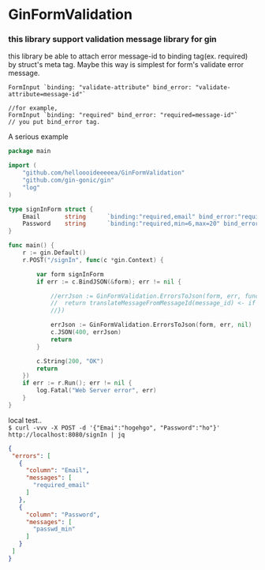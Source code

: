 # GinFormValidation
### this library support validation message library for gin  

this library be able to attach error message-id to binding tag(ex. required)  by struct's meta tag.
Maybe this way is simplest for form's validate error message.
```   
FormInput `binding: "validate-attribute" bind_error: "validate-attribute=message-id"`  

//for example,
FormInput `binding: "required" bind_error: "required=message-id"`
// you put bind_error tag.
```

A serious example
```go
package main

import (
	"github.com/helloooideeeeea/GinFormValidation"
	"github.com/gin-gonic/gin"
	"log"
)

type signInForm struct {
	Email		string		`binding:"required,email" bind_error:"required=required_email,email=invalid_email"`
	Password	string		`binding:"required,min=6,max=20" bind_error:"required=required_passwd,max=passwd_max, min=passwd_min"`
}

func main() {
	r := gin.Default()
	r.POST("/signIn", func(c *gin.Context) {

		var form signInForm
		if err := c.BindJSON(&form); err != nil {

			//errJson := GinFormValidation.ErrorsToJson(form, err, func(message_id string) string {
			//	return translateMessageFromMessageId(message_id) <- if you translate Error message-id, you can do filter message. example, i18n
			//})

			errJson := GinFormValidation.ErrorsToJson(form, err, nil)
			c.JSON(400, errJson)
			return
		}

		c.String(200, "OK")
		return
	})
	if err := r.Run(); err != nil {
		log.Fatal("Web Server error", err)
	}
}
```

local test..  
`$ curl -vvv -X POST -d '{"Emai":"hogehgo", "Password":"ho"}' http://localhost:8080/signIn | jq`
 ```json
{
  "errors": [
    {
      "column": "Email",
      "messages": [
        "required_email"
      ]
    },
    {
      "column": "Password",
      "messages": [
        "passwd_min"
      ]
    }
  ]
} 
```
